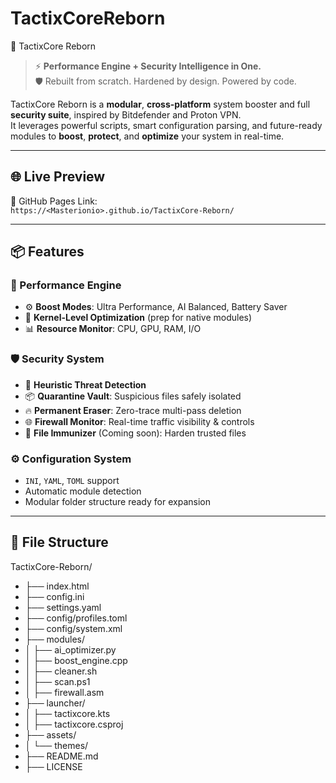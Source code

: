 # TactixCoreReborn
🧠 TactixCore Reborn

> ⚡️ **Performance Engine + Security Intelligence in One.**  
> 🛡 Rebuilt from scratch. Hardened by design. Powered by code.

TactixCore Reborn is a **modular**, **cross-platform** system booster and full **security suite**, inspired by Bitdefender and Proton VPN.  
It leverages powerful scripts, smart configuration parsing, and future-ready modules to **boost**, **protect**, and **optimize** your system in real-time.

---

## 🌐 Live Preview
🚀 GitHub Pages Link:  
`https://<Masterionio>.github.io/TactixCore-Reborn/`

---

## 📦 Features

### 🔧 Performance Engine
- ⚙️ **Boost Modes**: Ultra Performance, AI Balanced, Battery Saver
- 🔁 **Kernel-Level Optimization** (prep for native modules)
- 📊 **Resource Monitor**: CPU, GPU, RAM, I/O

### 🛡 Security System
- 🧠 **Heuristic Threat Detection**
- 📦 **Quarantine Vault**: Suspicious files safely isolated
- 🔥 **Permanent Eraser**: Zero-trace multi-pass deletion
- 🌐 **Firewall Monitor**: Real-time traffic visibility & controls
- 🧬 **File Immunizer** (Coming soon): Harden trusted files

### ⚙️ Configuration System
- `INI`, `YAML`, `TOML` support
- Automatic module detection
- Modular folder structure ready for expansion

---

## 📁 File Structure
TactixCore-Reborn/
- ├── index.html
- ├── config.ini
- ├── settings.yaml
- ├── config/profiles.toml
- ├── config/system.xml
- ├── modules/
- │ ├── ai_optimizer.py
- │ ├── boost_engine.cpp
- │ ├── cleaner.sh
- │ ├── scan.ps1
- │ ├── firewall.asm
- ├── launcher/
- │ ├── tactixcore.kts
- │ ├── tactixcore.csproj
- ├── assets/
- │ └── themes/
- ├── README.md
- ├── LICENSE
